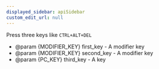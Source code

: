 ```yaml
---
displayed_sidebar: apiSidebar
custom_edit_url: null
---
```


Press three keys like `CTRL+ALT+DEL`

   * @param {MODIFIER_KEY} first_key - A modifier key
   * @param {MODIFIER_KEY} second_key - A modifier key
   * @param {PC_KEY} third_key - A key
